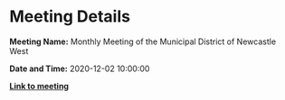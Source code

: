 # Meeting Details

**Meeting Name:** Monthly Meeting of the Municipal District of Newcastle West

**Date and Time:** 2020-12-02 10:00:00

**<a href="https://www.limerick.ie/council/whats-on/monthly-meeting-municipal-district-newcastle-west-56" target="_blank">Link to meeting</a>**
